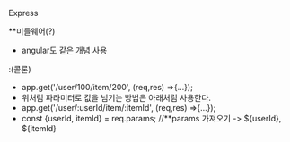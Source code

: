 Express

**미들웨어(?)
- angular도 같은 개념 사용

:(콜론)
- app.get('/user/100/item/200', (req,res) =>{...});
- 위처럼 파라미터로 값을 넘기는 방법은 아래처럼 사용한다.
- app.get('/user/:userId/item/:itemId', (req,res) =>{...}); 
- const {userId, itemId} = req.params; //**params 가져오기 -> ${userId}, ${itemId}

